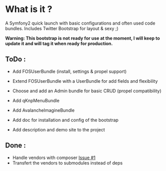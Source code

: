 What is it ?
============
A Symfony2 quick launch with basic configurations and often used code bundles. Includes Twitter Bootstrap for layout & sexy ;)

**Warning: This bootstrap is not ready for use at the moment, I will keep to update it and will tag it when ready for production.**

ToDo :
-----

* Add FOSUserBundle (install, settings & propel support)
* Extend FOSUserBundle with a UserBundle for add fields and flexibility


* Choose and add an Admin bundle for basic CRUD (propel compatibility)
* Add qKnpMenuBundle
* Add AvalancheImagineBundle
* Add doc for installation and config of the bootstrap
* Add description and demo site to the project

Done :
-----

* Handle vendors with composer [Issue #1](https://github.com/pixel-cookers/symfony2_bootstrap/issues/1)
* Transfert the vendors to submodules instead of deps